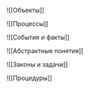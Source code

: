 ![[Объекты]]

![[Процессы]]

![[События и факты]]

![[Абстрактные понятия]]

![[Законы и задачи]]

![[Процедуры]]